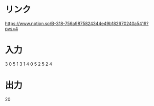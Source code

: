 # リンク
https://www.notion.so/B-318-756a9875824344e49b182670240a5419?pvs=4

# 入力
3
0 5 1 3
1 4 0 5
2 5 2 4

# 出力
20
